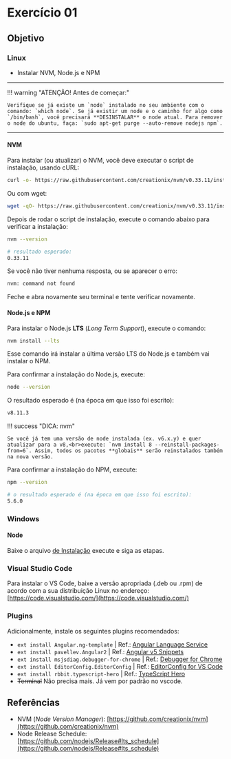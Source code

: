 # Exercício 01

## Objetivo

### Linux
* Instalar NVM, Node.js e NPM

---

!!! warning "ATENÇÃO! Antes de começar:"

    Verifique se já existe um `node` instalado no seu ambiente com o comando: `which node`. Se já existir um node e o caminho for algo como `/bin/bash`, você precisará **DESINSTALAR** o node atual. Para remover o node do ubuntu, faça: `sudo apt-get purge --auto-remove nodejs npm`.

---

#### NVM


Para instalar (ou atualizar) o NVM, você deve executar o script de instalação, usando cURL:

```bash
curl -o- https://raw.githubusercontent.com/creationix/nvm/v0.33.11/install.sh | bash
```

Ou com wget:

```bash
wget -qO- https://raw.githubusercontent.com/creationix/nvm/v0.33.11/install.sh | bash
```

Depois de rodar o script de instalação, execute o comando abaixo para verificar a instalação:

```bash
nvm --version

# resultado esperado:
0.33.11
```

Se você não tiver nenhuma resposta, ou se aparecer o erro:

```bash
nvm: command not found
```

Feche e abra novamente seu terminal e tente verificar novamente.


#### Node.js e NPM

Para instalar o Node.js **LTS** (*Long Term Support*), execute o comando:

```bash
nvm install --lts
```

Esse comando irá instalar a última versão LTS do Node.js e também vai instalar o NPM.

Para confirmar a instalação do Node.js, execute:

```bash
node --version
```

O resultado esperado é (na época em que isso foi escrito):

```bash
v8.11.3
```

!!! success "DICA: nvm"

    Se você já tem uma versão de node instalada (ex. v6.x.y) e quer atualizar para a v8,<br>execute: `nvm install 8 --reinstall-packages-from=6`. Assim, todos os pacotes **globais** serão reinstalados também na nova versão.

Para confirmar a instalação do NPM, execute:

```bash
npm --version

# o resultado esperado é (na época em que isso foi escrito):
5.6.0 
```

### Windows

#### Node

Baixe o arquivo [de Instalação](https://nodejs.org/en/download/) execute e siga as etapas.

### Visual Studio Code

Para instalar o VS Code, baixe a versão apropriada (.deb ou .rpm) de acordo com a sua distribuição Linux no endereço: [https://code.visualstudio.com/](https://code.visualstudio.com/)


### Plugins

Adicionalmente, instale os seguintes plugins recomendados:

* `ext install Angular.ng-template` | Ref.: [Angular Language Service](https://marketplace.visualstudio.com/items?itemName=Angular.ng-template)
* `ext install pavellev.Angular2` | Ref.: [Angular v5 Snippets](https://marketplace.visualstudio.com/items?itemName=pavellev.Angular2)
* `ext install msjsdiag.debugger-for-chrome` | Ref.: [Debugger for Chrome](https://marketplace.visualstudio.com/items?itemName=msjsdiag.debugger-for-chrome)
* `ext install EditorConfig.EditorConfig` | Ref.: [EditorConfig for VS Code](https://marketplace.visualstudio.com/items?itemName=EditorConfig.EditorConfig)
* `ext install rbbit.typescript-hero` | Ref.: [TypeScript Hero](https://marketplace.visualstudio.com/items?itemName=rbbit.typescript-hero)
* <del>Terminal</del> Não precisa mais. Já vem por padrão no vscode.

## Referências

* NVM (*Node Version Manager*): [https://github.com/creationix/nvm](https://github.com/creationix/nvm)
* Node Release Schedule: [https://github.com/nodejs/Release#lts_schedule](https://github.com/nodejs/Release#lts_schedule)

